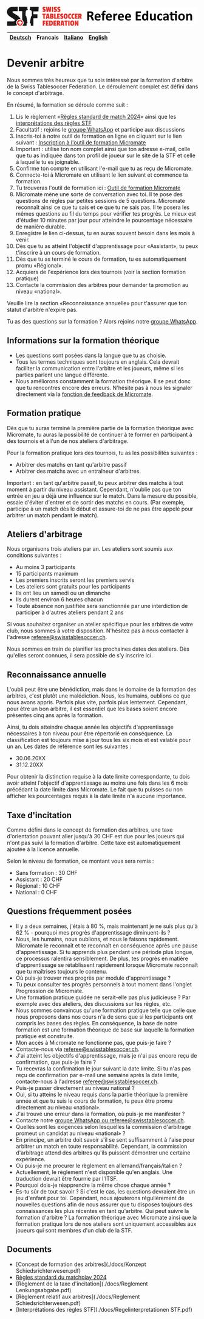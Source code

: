 ![img.png](img/img.png)

|[Deutsch](./README.md)|Francais|[Italiano](./it.md)|[English](./en.md)|
|---|---|---|---|

# Devenir arbitre

Nous sommes très heureux que tu sois intéressé par la formation d'arbitre de la Swiss Tablesoccer Federation. Le déroulement complet est défini dans le concept d'arbitrage.

En résumé, la formation se déroule comme suit :

1. Lis le règlement «[Règles standard de match 2024](./docs/Standard_Matchplay_Rules_2024.pdf)» ainsi que les [interprétations des règles STF](./docs/Regelinterpretationen%20STF.pdf)
2. Facultatif : rejoins le [groupe WhatsApp](./contact.md) et participe aux discussions
3. Inscris-toi à notre outil de formation en ligne en cliquant sur le lien suivant : [Inscription à l'outil de formation Micromate](https://learn.micromate.ai/registration?orgCode=8955-DEF2-BAF2-F4B1)
1. Important : utilise ton nom complet ainsi que ton adresse e-mail, celle que tu as indiquée dans ton profil de joueur sur le site de la STF et celle à laquelle tu es joignable.
3. Confirme ton compte en utilisant l'e-mail que tu as reçu de Micromate.
4. Connecte-toi à Micromate en utilisant le lien suivant et commence ta formation.
1. Tu trouveras l'outil de formation ici : [Outil de formation Micromate](https://learn.micromate.ai)
2. Micromate mène une sorte de conversation avec toi. Il te pose des questions de règles par petites sessions de 5 questions. Micromate reconnaît ainsi ce que tu sais et ce que tu ne sais pas. Il te posera les mêmes questions au fil du temps pour vérifier tes progrès. Le mieux est d'étudier 10 minutes par jour pour atteindre le pourcentage nécessaire de manière durable.
6. Enregistre le lien ci-dessus, tu en auras souvent besoin dans les mois à venir.
7. Dès que tu as atteint l'objectif d'apprentissage pour «Assistant», tu peux t'inscrire à un cours de formation.
8. Dès que tu as terminé le cours de formation, tu es automatiquement promu «Régional».
9. Acquiers de l'expérience lors des tournois (voir la section formation pratique)
10. Contacte la commission des arbitres pour demander ta promotion au niveau «national».

Veuille lire la section «Reconnaissance annuelle» pour t'assurer que ton statut d'arbitre n'expire pas.

Tu as des questions sur la formation ? Alors rejoins notre [groupe WhatsApp](./contact.md).

## Informations sur la formation théorique

- Les questions sont posées dans la langue que tu as choisie.
- Tous les termes techniques sont toujours en anglais. Cela devrait faciliter la communication entre l'arbitre et les joueurs, même si les parties parlent une langue différente.
- Nous améliorons constamment la formation théorique. Il se peut donc que tu rencontres encore des erreurs. N'hésite pas à nous les signaler directement via la [fonction de feedback de Micromate](./feedback.md).

## Formation pratique

Dès que tu auras terminé la première partie de la formation théorique avec Micromate, tu auras la possibilité de continuer à te former en participant à des tournois et à l'un de nos ateliers d'arbitrage.

Pour la formation pratique lors des tournois, tu as les possibilités suivantes :

- Arbitrer des matchs en tant qu'arbitre passif
- Arbitrer des matchs avec un entraîneur d'arbitres.

Important : en tant qu'arbitre passif, tu peux arbitrer des matchs à tout moment à partir du niveau assistant. Cependant, n'oublie pas que ton entrée en jeu a déjà une influence sur le match. Dans la mesure du possible, essaie d'éviter d'entrer et de sortir des matchs en cours. (Par exemple, participe à un match dès le début et assure-toi de ne pas être appelé pour arbitrer un match pendant le match).

## Ateliers d'arbitrage

Nous organisons trois ateliers par an. Les ateliers sont soumis aux conditions suivantes :

- Au moins 3 participants
- 15 participants maximum
- Les premiers inscrits seront les premiers servis
- Les ateliers sont gratuits pour les participants
- Ils ont lieu un samedi ou un dimanche
- Ils durent environ 6 heures chacun
- Toute absence non justifiée sera sanctionnée par une interdiction de participer à d'autres ateliers pendant 2 ans

Si vous souhaitez organiser un atelier spécifique pour les arbitres de votre club, nous sommes à votre disposition. N'hésitez pas à nous contacter à l'adresse [referee@swisstablesoccer.ch](mailto:referee@swisstablesoccer.ch).

Nous sommes en train de planifier les prochaines dates des ateliers. Dès qu'elles seront connues, il sera possible de s'y inscrire ici.

## Reconnaissance annuelle

L'oubli peut être une bénédiction, mais dans le domaine de la formation des arbitres, c'est plutôt une malédiction. Nous, les humains, oublions ce que nous avons appris. Parfois plus vite, parfois plus lentement. Cependant, pour être un bon arbitre, il est essentiel que les bases soient encore présentes cinq ans après la formation.

Ainsi, tu dois atteindre chaque année les objectifs d'apprentissage nécessaires à ton niveau pour être répertorié en conséquence. La classification est toujours mise à jour tous les six mois et est valable pour un an. Les dates de référence sont les suivantes :

- 30.06.20XX
- 31.12.20XX

Pour obtenir la distinction requise à la date limite correspondante, tu dois avoir atteint l'objectif d'apprentissage au moins une fois dans les 6 mois précédant la date limite dans Micromate. Le fait que tu puisses ou non afficher les pourcentages requis à la date limite n'a aucune importance.

## Taxe d'incitation

Comme défini dans le concept de formation des arbitres, une taxe d'orientation pouvant aller jusqu'à 30 CHF est due pour les joueurs qui n'ont pas suivi la formation d'arbitre. Cette taxe est automatiquement ajoutée à la licence annuelle.

Selon le niveau de formation, ce montant vous sera remis :

- Sans formation : 30 CHF
- Assistant : 20 CHF
- Régional : 10 CHF
- National : 0 CHF

## Questions fréquemment posées

- Il y a deux semaines, j'étais à 80 %, mais maintenant je ne suis plus qu'à 62 % - pourquoi mes progrès d'apprentissage diminuent-ils ?
- Nous, les humains, nous oublions, et nous le faisons rapidement. Micromate le reconnaît et te reconnaît en conséquence après une pause d'apprentissage. Si tu apprends plus pendant une période plus longue, ce processus ralentira sensiblement. De plus, tes progrès en matière d'apprentissage se rétablissent rapidement lorsque Micromate reconnaît que tu maîtrises toujours le contenu.
- Où puis-je trouver mes progrès par module d'apprentissage ?
- Tu peux consulter tes progrès personnels à tout moment dans l'onglet Progression de Micromate.
- Une formation pratique guidée ne serait-elle pas plus judicieuse ? Par exemple avec des ateliers, des discussions sur les règles, etc.
- Nous sommes convaincus qu'une formation pratique telle que celle que nous proposons dans nos cours n'a de sens que si les participants ont compris les bases des règles. En conséquence, la base de notre formation est une formation théorique de base sur laquelle la formation pratique est construite.
- Mon accès à Micromate ne fonctionne pas, que puis-je faire ?
- Contacte-nous via <referee@swisstablesoccer.ch>.
- J'ai atteint les objectifs d'apprentissage, mais je n'ai pas encore reçu de confirmation, que puis-je faire ?
- Tu recevras la confirmation le jour suivant la date limite. Si tu n'as pas reçu de confirmation par e-mail une semaine après la date limite, contacte-nous à l'adresse <referee@swisstablesoccer.ch>.
- Puis-je passer directement au niveau national ?
- Oui, si tu atteins le niveau requis dans la partie théorique la première année et que tu suis le cours de formation, tu peux être promu directement au niveau «national».
- J'ai trouvé une erreur dans la formation, où puis-je me manifester ?
- Contacte notre [groupe WhatsApp ou referee@swisstablesoccer.ch](./contact.md).
- Quelles sont les exigences selon lesquelles la commission d'arbitrage promeut un candidat au niveau «national» ?
- En principe, un arbitre doit savoir s'il se sent suffisamment à l'aise pour arbitrer un match en toute responsabilité. Cependant, la commission d'arbitrage attend des arbitres qu'ils puissent démontrer une certaine expérience.
- Où puis-je me procurer le règlement en allemand/français/italien ?
- Actuellement, le règlement n'est disponible qu'en anglais. Une traduction devrait être fournie par l'ITSF.
- Pourquoi dois-je réapprendre la même chose chaque année ?
- Es-tu sûr de tout savoir ? Si c'est le cas, les questions devraient être un jeu d'enfant pour toi. Cependant, nous ajouterons régulièrement de nouvelles questions afin de nous assurer que tu disposes toujours des connaissances les plus récentes en tant qu'arbitre.
Qui peut suivre la formation d'arbitre ?
La formation théorique avec Micromate ainsi que la formation pratique lors de nos ateliers sont uniquement accessibles aux joueurs qui sont membres d'un club de la STF.

## Documents

- [Concept de formation des arbitres](./docs/Konzept Schiedsrichterwesen.pdf)
- [Règles standard du matchplay 2024](./docs/Standard_Matchplay_Rules_2024.pdf)
- [Règlement de la taxe d'incitation](./docs/Reglement Lenkungsabgabe.pdf)
- [Règlement relatif aux arbitres](./docs/Reglement Schiedsrichterwesen.pdf)
- [Interprétations des règles STF](./docs/Regelinterpretationen STF.pdf)
